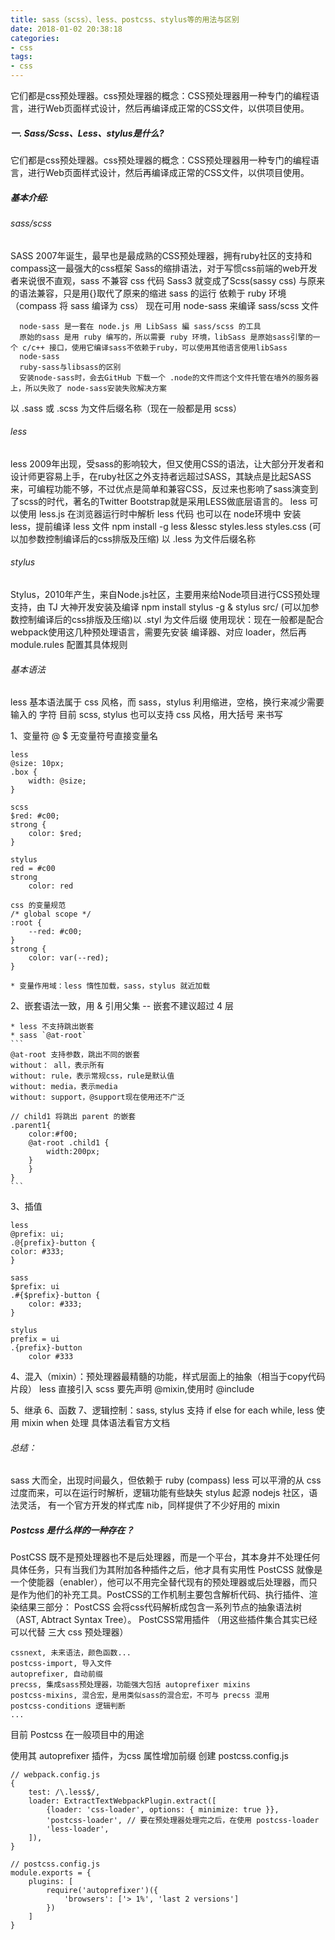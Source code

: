 ```yaml
---
title: sass（scss）、less、postcss、stylus等的用法与区别
date: 2018-01-02 20:38:18
categories:
- css
tags:
- css
---
```

 它们都是css预处理器。css预处理器的概念：CSS预处理器用一种专门的编程语言，进行Web页面样式设计，然后再编译成正常的CSS文件，以供项目使用。

<!-- more -->
##### 一. Sass/Scss、Less、stylus是什么?

  它们都是css预处理器。css预处理器的概念：CSS预处理器用一种专门的编程语言，进行Web页面样式设计，然后再编译成正常的CSS文件，以供项目使用。

##### 基本介绍:
###### sass/scss
  SASS 2007年诞生，最早也是最成熟的CSS预处理器，拥有ruby社区的支持和compass这一最强大的css框架
  Sass的缩排语法，对于写惯css前端的web开发者来说很不直观，sass 不兼容 css 代码
  Sass3 就变成了Scss(sassy css) 与原来的语法兼容，只是用{}取代了原来的缩进
  sass 的运行 依赖于 ruby 环境（compass 将 sass 编译为 css）
  现在可用 node-sass 来编译 sass/scss 文件

      node-sass 是一套在 node.js 用 LibSass 編 sass/scss 的工具
      原始的sass 是用 ruby 编写的，所以需要 ruby 环境，libSass 是原始sass引擎的一个 c/c++ 接口，使用它编译sass不依赖于ruby，可以使用其他语言使用libSass
      node-sass
      ruby-sass与libsass的区别
      安装node-sass时，会去GitHub 下载一个 .node的文件而这个文件托管在墙外的服务器上，所以失败了 node-sass安装失败解决方案

  以 .sass 或 .scss 为文件后缀名称（现在一般都是用 scss）

###### less
  less 2009年出现，受sass的影响较大，但又使用CSS的语法，让大部分开发者和设计师更容易上手，在ruby社区之外支持者远超过SASS，其缺点是比起SASS来，可编程功能不够，不过优点是简单和兼容CSS，反过来也影响了sass演变到了scss的时代，著名的Twitter Bootstrap就是采用LESS做底层语言的。
  less 可以使用 less.js 在浏览器运行时中解析 less 代码
  也可以在 node环境中 安装 less，提前编译 less 文件 npm install -g less &lessc styles.less styles.css (可以加参数控制编译后的css排版及压缩)
  以 .less 为文件后缀名称

 ###### stylus
 Stylus，2010年产生，来自Node.js社区，主要用来给Node项目进行CSS预处理支持，由 TJ 大神开发安装及编译 npm install stylus -g & stylus src/ (可以加参数控制编译后的css排版及压缩)以 .styl 为文件后缀
 使用现状：现在一般都是配合webpack使用这几种预处理语言，需要先安装 编译器、对应 loader，然后再 module.rules 配置其具体规则

###### 基本语法
  less 基本语法属于 css 风格，而 sass，stylus 利用缩进，空格，换行来减少需要输入的 字符
  目前 scss, stylus 也可以支持 css 风格，用大括号 来书写

1、变量符 @ $ 无变量符号直接变量名

    less 
    @size: 10px;
    .box {
        width: @size;
    }

    scss
    $red: #c00;
    strong {
        color: $red;
    }

    stylus
    red = #c00
    strong
        color: red

    css 的变量规范
    /* global scope */
    :root {
        --red: #c00;
    }
    strong {
        color: var(--red);
    }

    * 变量作用域：less 惰性加载，sass，stylus 就近加载


2、嵌套语法一致，用 & 引用父集 -- 嵌套不建议超过 4 层

    * less 不支持跳出嵌套
    * sass `@at-root`
    ```
    @at-root 支持参数，跳出不同的嵌套 
    without： all，表示所有
    without: rule，表示常规css，rule是默认值
    without: media，表示media
    without: support，@support现在使用还不广泛

    // child1 将跳出 parent 的嵌套
    .parent1{
        color:#f00;
        @at-root .child1 {
            width:200px;
        }
        }
    }
    ```

3、插值

    less
    @prefix: ui;
    .@{prefix}-button {
    color: #333;
    }

    sass
    $prefix: ui
    .#{$prefix}-button {
        color: #333;
    }

    stylus
    prefix = ui
    .{prefix}-button
        color #333

4、混入（mixin）：预处理器最精髓的功能，样式层面上的抽象（相当于copy代码片段）
  less 直接引入
  scss 要先声明 @mixin,使用时 @include

5、继承
6、函数
7、逻辑控制：sass, stylus 支持 if else for each while, less 使用 mixin when 处理
具体语法看官方文档

###### 总结：
  sass 大而全，出现时间最久，但依赖于 ruby (compass)
  less 可以平滑的从 css 过度而来，可以在运行时解析，逻辑功能有些缺失
  stylus 起源 nodejs 社区，语法灵活， 有一个官方开发的样式库 nib，同样提供了不少好用的 mixin

##### Postcss 是什么样的一种存在？
PostCSS 既不是预处理器也不是后处理器，而是一个平台，其本身并不处理任何具体任务，只有当我们为其附加各种插件之后，他才具有实用性
PostCSS 就像是一个使能器（enabler），他可以不用完全替代现有的预处理器或后处理器，而只是作为他们的补充工具。PostCSS的工作机制主要包含解析代码、执行插件、渲染结果三部分：
PostCSS 会将css代码解析成包含一系列节点的抽象语法树（AST, Abtract Syntax Tree）。
PostCSS常用插件 （用这些插件集合其实已经可以代替 三大 css 预处理器）

    cssnext, 未来语法，颜色函数...
    postcss-import, 导入文件
    autoprefixer, 自动前缀
    precss, 集成sass预处理器，功能强大包括 autoprefixer mixins
    postcss-mixins, 混合宏，是用类似sass的混合宏，不可与 precss 混用
    postcss-conditions 逻辑判断
    ...

目前 Postcss 在一般项目中的用途

  使用其 autoprefixer 插件，为css 属性增加前缀
  创建 postcss.config.js

    // webpack.config.js
    {
        test: /\.less$/,
        loader: ExtractTextWebpackPlugin.extract([
            {loader: 'css-loader', options: { minimize: true }},
            'postcss-loader', // 要在预处理器处理完之后，在使用 postcss-loader 
            'less-loader',
        ]),
    }

    // postcss.config.js
    module.exports = {
        plugins: [
            require('autoprefixer')({
                'browsers': ['> 1%', 'last 2 versions']
            })
        ]
    }
